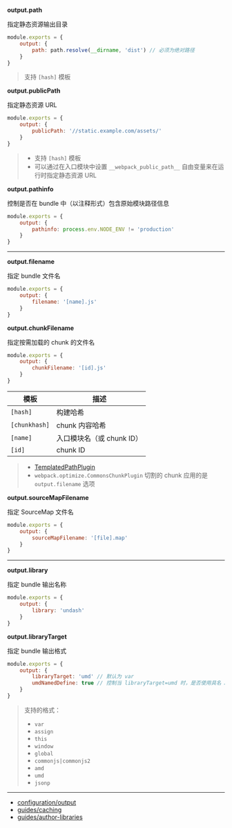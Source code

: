 __output.path__

指定静态资源输出目录

```js
module.exports = {
    output: {
        path: path.resolve(__dirname, 'dist') // 必须为绝对路径
    }
}
```

> 支持 `[hash]` 模板

__output.publicPath__

指定静态资源 URL

```js
module.exports = {
    output: {
        publicPath: '//static.example.com/assets/'
    }
}
```

> - 支持 `[hash]` 模板
> - 可以通过在入口模块中设置 `__webpack_public_path__` 自由变量来在运行时指定静态资源 URL

__output.pathinfo__

控制是否在 bundle 中（以注释形式）包含原始模块路径信息

```js
module.exports = {
    output: {
        pathinfo: process.env.NODE_ENV != 'production'
    }
}
```

---

__output.filename__

指定 bundle 文件名

```js
module.exports = {
    output: {
        filename: '[name].js'
    }
}
```

__output.chunkFilename__

指定按需加载的 chunk 的文件名

```js
module.exports = {
    output: {
        chunkFilename: '[id].js'
    }
}
```

| 模板 | 描述 |
| - | - |
| `[hash]` | 构建哈希 |
| `[chunkhash]` | chunk 内容哈希 |
| `[name]` | 入口模块名（或 chunk ID） |
| `[id]` | chunk ID |

> - [TemplatedPathPlugin](https://github.com/webpack/webpack/blob/master/lib/TemplatedPathPlugin.js)
> - `webpack.optimize.CommonsChunkPlugin` 切割的 chunk 应用的是 `output.filename` 选项

__output.sourceMapFilename__

指定 SourceMap 文件名

```js
module.exports = {
    output: {
        sourceMapFilename: '[file].map'
    }
}
```

---

__output.library__

指定 bundle 输出名称

```js
module.exports = {
    output: {
        library: 'undash'
    }
}
```

__output.libraryTarget__

指定 bundle 输出格式

```js
module.exports = {
    output: {
        libraryTarget: 'umd' // 默认为 var
        umdNamedDefine: true // 控制当 libraryTarget=umd 时，是否使用具名 AMD 模块
    }
}
```

> 支持的格式：
> - `var`
> - `assign`
> - `this`
> - `window`
> - `global`
> - `commonjs|commonjs2`
> - `amd`
> - `umd`
> - `jsonp`

---

- [configuration/output](https://webpack.js.org/configuration/output/)
- [guides/caching](https://webpack.js.org/guides/caching/)
- [guides/author-libraries](https://webpack.js.org/guides/author-libraries/)
